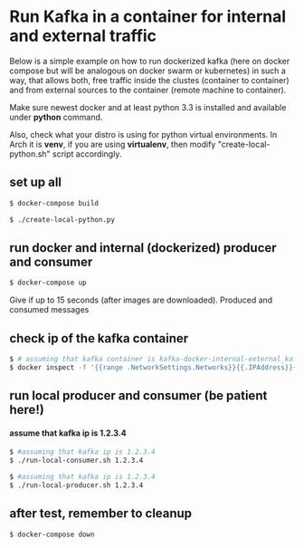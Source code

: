 # Run Kafka in a container for internal and external traffic

Below is a simple example on how to run dockerized kafka (here on docker compose but will be analogous on docker swarm or kubernetes) in such a way, that allows both, free traffic inside the clustes (container to container) and from external sources to the container (remote machine to container).

Make sure newest docker and at least python 3.3 is installed and available under **python** command.

Also, check what your distro is using for python virtual environments. In Arch it is **venv**, if you are using **virtualenv**, then modify "create-local-python.sh" script accordingly.

## set up all

```bash
$ docker-compose build
```

```bash
$ ./create-local-python.py
```

## run docker and internal (dockerized) producer and consumer
```bash
$ docker-compose up
```

Give if up to 15 seconds (after images are downloaded). Produced and consumed messages 

## check ip of the kafka container

```bash
$ # assuming that kafka container is kafka-docker-internal-external_kafka_1
$ docker inspect -f '{{range .NetworkSettings.Networks}}{{.IPAddress}}{{end}}' kafka-docker-internal-external_kafka_1
```

## run local producer and consumer (be patient here!)

#### assume that kafka ip is 1.2.3.4

```bash
$ #assuming that kafka ip is 1.2.3.4
$ ./run-local-consumer.sh 1.2.3.4
```

```bash
$ #assuming that kafka ip is 1.2.3.4
$ ./run-local-producer.sh 1.2.3.4
```

## after test, remember to cleanup
```bash
$ docker-compose down
```
